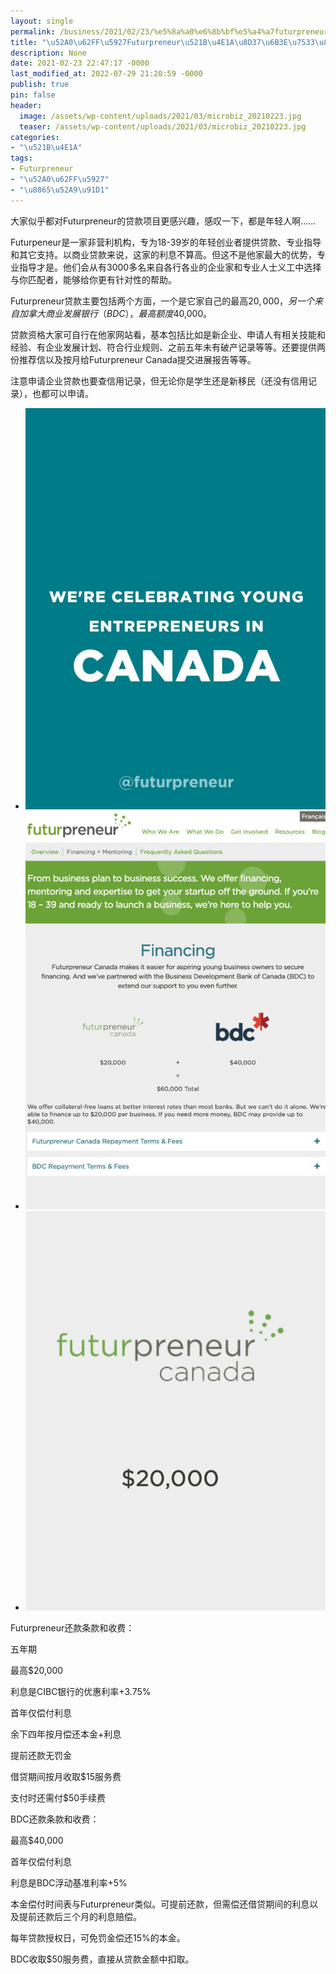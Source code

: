 ```yaml
---
layout: single
permalink: /business/2021/02/23/%e5%8a%a0%e6%8b%bf%e5%a4%a7futurpreneur%e5%88%9b%e4%b8%9a%e8%b4%b7%e6%ac%be%e7%94%b3%e8%af%b7/
title: "\u52A0\u62FF\u5927Futurpreneur\u521B\u4E1A\u8D37\u6B3E\u7533\u8BF7"
description: None
date: 2021-02-23 22:47:17 -0000
last_modified_at: 2022-07-29 21:20:59 -0000
publish: true
pin: false
header:
  image: /assets/wp-content/uploads/2021/03/microbiz_20210223.jpg
  teaser: /assets/wp-content/uploads/2021/03/microbiz_20210223.jpg
categories:
- "\u521B\u4E1A"
tags:
- Futurpreneur
- "\u52A0\u62FF\u5927"
- "\u8865\u52A9\u91D1"
---
```

大家似乎都对Futurpreneur的贷款项目更感兴趣，感叹一下，都是年轻人啊…… 

Futurpeneur是一家非营利机构，专为18-39岁的年轻创业者提供贷款、专业指导和其它支持。以商业贷款来说，这家的利息不算高。但这不是他家最大的优势，专业指导才是。他们会从有3000多名来自各行各业的企业家和专业人士义工中选择与你匹配者，能够给你更有针对性的帮助。

Futurpreneur贷款主要包括两个方面，一个是它家自己的最高$20,000，另一个来自加拿大商业发展银行（BDC），最高额度$40,000。

贷款资格大家可自行在他家网站看，基本包括比如是新企业、申请人有相关技能和经验、有企业发展计划、符合行业规则、之前五年未有破产记录等等。还要提供两份推荐信以及按月给Futurpreneur Canada提交进展报告等等。

注意申请企业贷款也要查信用记录，但无论你是学生还是新移民（还没有信用记录），也都可以申请。

* ![](/assets/wp-content/uploads/2021/03/20210223-1-766x1024.jpg)
* ![](/assets/wp-content/uploads/2021/03/20210223-2-772x1024.jpg)
* ![](/assets/wp-content/uploads/2021/03/20210223-3-769x1024.jpg)

Futurpreneur还款条款和收费：

五年期

最高$20,000

利息是CIBC银行的优惠利率+3.75%

首年仅偿付利息

余下四年按月偿还本金+利息

提前还款无罚金

借贷期间按月收取$15服务费

支付时还需付$50手续费

BDC还款条款和收费：

最高$40,000

首年仅偿付利息

利息是BDC浮动基准利率+5%

本金偿付时间表与Futurpreneur类似。可提前还款，但需偿还借贷期间的利息以及提前还款后三个月的利息赔偿。

每年贷款授权日，可免罚金偿还15%的本金。

BDC收取$50服务费，直接从贷款金额中扣取。
